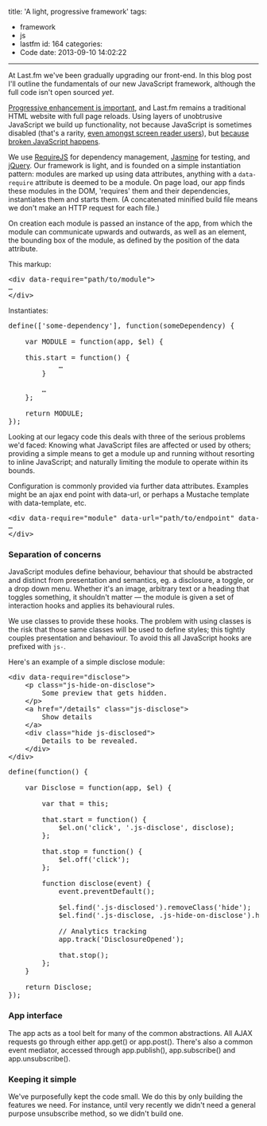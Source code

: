 title: 'A light, progressive framework'
tags:
  - framework
  - js
  - lastfm
id: 164
categories:
  - Code
date: 2013-09-10 14:02:22
---

At Last.fm we've been gradually upgrading our front-end. In this blog post I'll outline the fundamentals of our new JavaScript framework, although the full code isn't open sourced _yet_.

[Progressive enhancement is important](http://thatemil.com/blog/2013/07/02/progressive-enhancement-still-not-dead/), and Last.fm remains a traditional HTML website with full page reloads. Using layers of unobtrusive JavaScript we build up functionality, not because JavaScript is sometimes disabled (that's a rarity, [even amongst screen reader users](http://webaim.org/projects/screenreadersurvey4/#javascript)), but [because broken JavaScript happens](http://jakearchibald.com/2013/progressive-enhancement-still-important/).

We use [RequireJS](http://requirejs.org/) for dependency management, [Jasmine](http://pivotal.github.io/jasmine/) for testing, and [jQuery](http://jquery.com/). Our framework is light, and is founded on a simple instantiation pattern: modules are marked up using data attributes, anything with a `data-require` attribute is deemed to be a module. On page load, our app finds these modules in the DOM, 'requires' them and their dependencies, instantiates them and starts them. (A concatenated minified build file means we don't make an HTTP request for each file.)

On creation each module is passed an instance of the app, from which the module can communicate upwards and outwards, as well as an element, the bounding box of the module, as defined by the position of the data attribute.

This markup:
<pre class="pretty">
&lt;div data-require=&quot;path/to/module&quot;&gt;
…
&lt;/div&gt;
</pre>

Instantiates:
<pre class="pretty">
define(['some-dependency'], function(someDependency) {

    var MODULE = function(app, $el) {

	this.start = function() {
            …
        }

        …
    };

    return MODULE;
});
</pre>

Looking at our legacy code this deals with three of the serious problems we'd faced: Knowing what JavaScript files are affected or used by others; providing a simple means to get a module up and running without resorting to inline JavaScript; and naturally limiting the module to operate within its bounds.

Configuration is commonly provided via further data attributes. Examples might be an ajax end point with data-url, or perhaps a Mustache template with data-template, etc.

<pre class="pretty">
&lt;div data-require=&quot;module&quot; data-url=&quot;path/to/endpoint&quot; data-template=&quot;path/to/template&quot;&gt;
…
&lt;/div&gt;
</pre>

### Separation of concerns

JavaScript modules define behaviour, behaviour that should be abstracted and distinct from presentation and semantics, eg. a disclosure, a toggle, or a drop down menu. Whether it's an image, arbitrary text or a heading that toggles something, it shouldn't matter — the module is given a set of interaction hooks and applies its behavioural rules.

We use classes to provide these hooks. The problem with using classes is the risk that those same classes will be used to define styles; this tightly couples presentation and behaviour. To avoid this all JavaScript hooks are prefixed with `js-`.

Here's an example of a simple disclose module:

<pre class="pretty">
&lt;div data-require=&quot;disclose&quot;&gt;
    &lt;p class=&quot;js-hide-on-disclose&quot;&gt;
        Some preview that gets hidden.
    &lt;/p&gt;
    &lt;a href=&quot;/details&quot; class=&quot;js-disclose&quot;&gt;
        Show details
    &lt;/a&gt;
    &lt;div class=&quot;hide js-disclosed&quot;&gt;
        Details to be revealed.
    &lt;/div&gt;
&lt;/div&gt;
</pre>

<pre class="pretty">
define(function() {

    var Disclose = function(app, $el) {

        var that = this;

        that.start = function() {
            $el.on('click', '.js-disclose', disclose);
        };

        that.stop = function() {
            $el.off('click');
        };

        function disclose(event) {
            event.preventDefault();

            $el.find('.js-disclosed').removeClass('hide');
            $el.find('.js-disclose, .js-hide-on-disclose').hide();

            // Analytics tracking
            app.track('DisclosureOpened');

            that.stop();
        };
    }

    return Disclose;
});
</pre>

### App interface

The app acts as a tool belt for many of the common abstractions. All AJAX requests go through either app.get() or app.post(). There's also a common event mediator, accessed through app.publish(), app.subscribe() and app.unsubscribe().

### Keeping it simple

We've purposefully kept the code small. We do this by only building the features we need. For instance, until very recently we didn't need a general purpose unsubscribe method, so we didn't build one.

